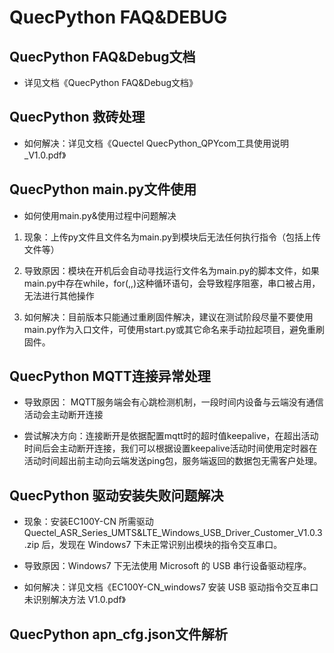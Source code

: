 # QuecPython FAQ&DEBUG



## QuecPython FAQ&Debug文档

- 详见文档《QuecPython FAQ&Debug文档》

## QuecPython 救砖处理

- 如何解决：详见文档《Quectel QuecPython_QPYcom工具使用说明_V1.0.pdf》

## QuecPython main.py文件使用

- 如何使用main.py&使用过程中问题解决

1. 现象：上传py文件且文件名为main.py到模块后无法任何执行指令（包括上传文件等）

 

1. 导致原因：模块在开机后会自动寻找运行文件名为main.py的脚本文件，如果main.py中存在while，for(,,)这种循环语句，会导致程序阻塞，串口被占用，无法进行其他操作
2. 如何解决：目前版本只能通过重刷固件解决，建议在测试阶段尽量不要使用main.py作为入口文件，可使用start.py或其它命名来手动拉起项目，避免重刷固件。



## QuecPython MQTT连接异常处理

- 导致原因： MQTT服务端会有心跳检测机制，一段时间内设备与云端没有通信活动会主动断开连接

- 尝试解决方向：连接断开是依据配置mqtt时的超时值keepalive，在超出活动时间后会主动断开连接，我们可以根据设置keepalive活动时间使用定时器在活动时间超出前主动向云端发送ping包，服务端返回的数据包无需客户处理。

## QuecPython 驱动安装失败问题解决

- 现象：安装EC100Y-CN 所需驱动Quectel_ASR_Series_UMTS&LTE_Windows_USB_Driver_Customer_V1.0.3.zip 后，发现在 Windows7 下未正常识别出模块的指令交互串口。

- 导致原因：Windows7 下无法使用 Microsoft 的 USB 串行设备驱动程序。

- 如何解决：详见文档《EC100Y-CN_windows7 安装 USB 驱动指令交互串口未识别解决方法 V1.0.pdf》



## QuecPython apn_cfg.json文件解析



